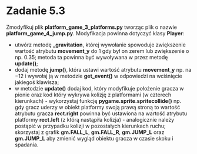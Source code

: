 # Zadanie 5.3

Zmodyfikuj plik **platform_game_3_platforms.py** tworząc plik o nazwie **platform_game_4_jump.py**. Modyfikacja powinna dotyczyć klasy **Player**:
- utwórz metodę **_gravitation**, której wywołanie spowoduje zwiększenie wartość
atrybutu **movement_y** do 1 gdy był on zerem lub zwiększenie o np. 0.35; metoda
ta powinna być wywoływana w przez metodę **update()**;
- dodaj metodę **jump()**, która ustawi wartość atrybutu **movement_y** np. na −12 i wywołaj ją w metodzie **get_event()** w odpowiedzi na wciśnięcie jakiegoś klawisza;
- w metodzie **update()** dodaj kod, który modyfikuje położenie gracza w pionie
oraz kod który wykrywa kolizję z platformami (w czterech kierunkach) - wykorzystaj funkcję **pygame.sprite.spritecollide()** np. gdy gracz uderzy w obiekt
platformy swoją prawą stroną to wartość atrybutu gracza **rect.right** powinna
być ustawiona na wartość atrybutu platformy **rect.left** (z którą nastąpiła kolizja) - analogicznie należy postąpić w przypadku kolizji w pozostałych kierunkach ruchu; skorzystaj z grafik **gm.FALL_L**, **gm.FALL_R**, **gm.JUMP_L** oraz **gm.JUMP_L** aby
zmienić wygląd obiektu gracza w czasie skoku i spadania.